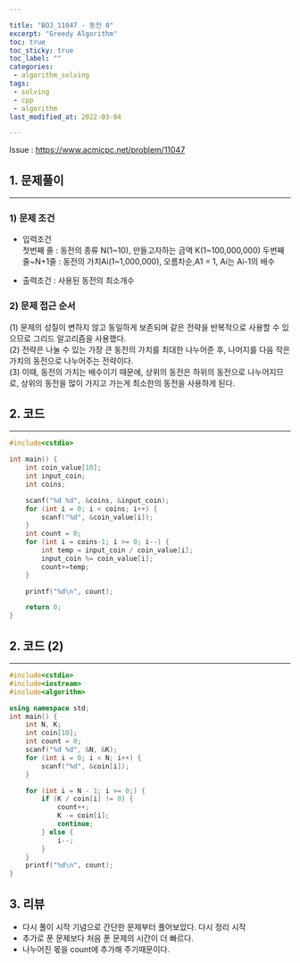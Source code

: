 ```yaml
---

title: "BOJ_11047 - 동전 0"  
excerpt: "Greedy Algorithm"  
toc: true  
toc_sticky: true  
toc_label: ""  
categories:  
 - algorithm_solving  
tags:  
 - solving  
 - cpp  
 - algorithm
last_modified_at: 2022-03-04

---
```


Issue : <https://www.acmicpc.net/problem/11047>

## 1. 문제풀이  

- - -

### 1) 문제 조건

- 입력조건  
첫번째 줄 : 동전의 종류 N(1~10), 만들고자하는 금액 K(1~100,000,000)
두번째 줄~N+1줄 : 동전의 가치Ai(1~1,000,000), 오름차순,A1 = 1, Ai는 Ai-1의 배수

- 출력조건 : 사용된 동전의 최소개수  

### 2) 문제 접근 순서

(1) 문제의 성질이 변하지 않고 동일하게 보존되며 같은 전략을 반복적으로 사용할 수 있으므로 그리드 알고리즘을 사용했다.  
(2) 전략은 나눌 수 있는 가장 큰 동전의 가치를 최대한 나누어준 후, 나머지를 다음 작은 가치의 동전으로 나누어주는 전략이다.  
(3) 이때, 동전의 가치는 배수이기 때문에, 상위의 동전은 하위의 동전으로 나누어지므로, 상위의 동전을 많이 가지고 가는게 최소한의 동전을 사용하게 된다.  


## 2. 코드

- - -

```cpp
#include<cstdio>

int main() {
	int coin_value[10];
	int input_coin;
	int coins;

	scanf("%d %d", &coins, &input_coin);
	for (int i = 0; i < coins; i++) {
		scanf("%d", &coin_value[i]);
	}
	int count = 0;
	for (int i = coins-1; i >= 0; i--) {
		int temp = input_coin / coin_value[i];
		input_coin %= coin_value[i];
		count+=temp;
	}

	printf("%d\n", count);

	return 0;
}
```  
## 2. 코드 (2)

- - -

```cpp
#include<cstdio>
#include<iostream>
#include<algorithm>

using namespace std;
int main() {
	int N, K;
	int coin[10];
	int count = 0;
	scanf("%d %d", &N, &K);
	for (int i = 0; i < N; i++) {
		scanf("%d", &coin[i]);
	}

	for (int i = N - 1; i >= 0;) {
		if (K / coin[i] != 0) {
			count++;
			K -= coin[i];
			continue;
		} else {
			i--;
		}
	}
	printf("%d\n", count);
}
```  

## 3. 리뷰

- 다시 풀이 시작 기념으로 간단한 문제부터 풀어보았다. 다시 정리 시작
- 추가로 푼 문제보다 처음 푼 문제의 시간이 더 빠르다. 
- 나누어진 몫을 count에 추가해 주기때문이다.